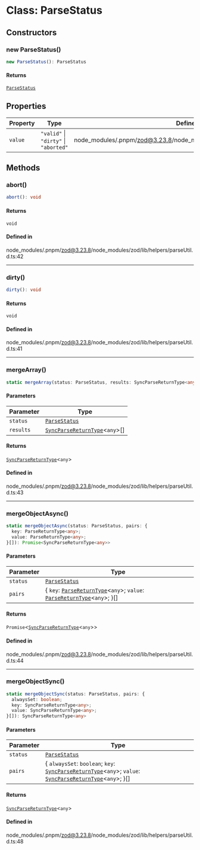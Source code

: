 # Class: ParseStatus

## Constructors

### new ParseStatus()

```ts
new ParseStatus(): ParseStatus
```

#### Returns

[`ParseStatus`](ParseStatus.md)

## Properties

| Property | Type | Defined in |
| ------ | ------ | ------ |
| `value` | `"valid"` \| `"dirty"` \| `"aborted"` | node\_modules/.pnpm/zod@3.23.8/node\_modules/zod/lib/helpers/parseUtil.d.ts:40 |

## Methods

### abort()

```ts
abort(): void
```

#### Returns

`void`

#### Defined in

node\_modules/.pnpm/zod@3.23.8/node\_modules/zod/lib/helpers/parseUtil.d.ts:42

***

### dirty()

```ts
dirty(): void
```

#### Returns

`void`

#### Defined in

node\_modules/.pnpm/zod@3.23.8/node\_modules/zod/lib/helpers/parseUtil.d.ts:41

***

### mergeArray()

```ts
static mergeArray(status: ParseStatus, results: SyncParseReturnType<any>[]): SyncParseReturnType<any>
```

#### Parameters

| Parameter | Type |
| ------ | ------ |
| `status` | [`ParseStatus`](ParseStatus.md) |
| `results` | [`SyncParseReturnType`](../type-aliases/SyncParseReturnType.md)\<`any`\>[] |

#### Returns

[`SyncParseReturnType`](../type-aliases/SyncParseReturnType.md)\<`any`\>

#### Defined in

node\_modules/.pnpm/zod@3.23.8/node\_modules/zod/lib/helpers/parseUtil.d.ts:43

***

### mergeObjectAsync()

```ts
static mergeObjectAsync(status: ParseStatus, pairs: {
  key: ParseReturnType<any>;
  value: ParseReturnType<any>;
}[]): Promise<SyncParseReturnType<any>>
```

#### Parameters

| Parameter | Type |
| ------ | ------ |
| `status` | [`ParseStatus`](ParseStatus.md) |
| `pairs` | \{ `key`: [`ParseReturnType`](../type-aliases/ParseReturnType.md)\<`any`\>; `value`: [`ParseReturnType`](../type-aliases/ParseReturnType.md)\<`any`\>; \}[] |

#### Returns

`Promise`\<[`SyncParseReturnType`](../type-aliases/SyncParseReturnType.md)\<`any`\>\>

#### Defined in

node\_modules/.pnpm/zod@3.23.8/node\_modules/zod/lib/helpers/parseUtil.d.ts:44

***

### mergeObjectSync()

```ts
static mergeObjectSync(status: ParseStatus, pairs: {
  alwaysSet: boolean;
  key: SyncParseReturnType<any>;
  value: SyncParseReturnType<any>;
}[]): SyncParseReturnType<any>
```

#### Parameters

| Parameter | Type |
| ------ | ------ |
| `status` | [`ParseStatus`](ParseStatus.md) |
| `pairs` | \{ `alwaysSet`: `boolean`; `key`: [`SyncParseReturnType`](../type-aliases/SyncParseReturnType.md)\<`any`\>; `value`: [`SyncParseReturnType`](../type-aliases/SyncParseReturnType.md)\<`any`\>; \}[] |

#### Returns

[`SyncParseReturnType`](../type-aliases/SyncParseReturnType.md)\<`any`\>

#### Defined in

node\_modules/.pnpm/zod@3.23.8/node\_modules/zod/lib/helpers/parseUtil.d.ts:48
